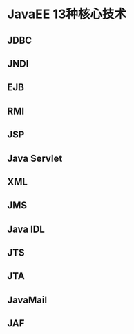 # JavaEE 13种核心技术

## JDBC
## JNDI
## EJB
## RMI
## JSP
## Java Servlet
## XML
## JMS
## Java IDL
## JTS
## JTA
## JavaMail
## JAF